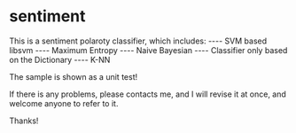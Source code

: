 # sentiment
This is a sentiment polaroty classifier, which includes:
---- SVM based libsvm
---- Maximum Entropy
---- Naive Bayesian
---- Classifier only based on the Dictionary
---- K-NN

The sample is shown as a unit test!

If there is any problems, please contacts me, and I will revise it at once, and welcome anyone to refer to it.

Thanks!
